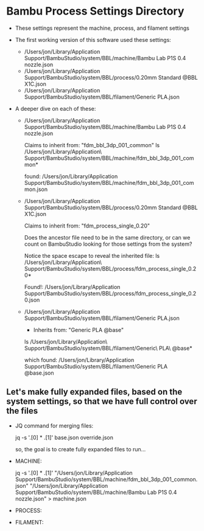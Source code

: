 # Bambu Process Settings Directory

* These settings represent the machine, process, and filament settings


* The first working version of this software used these settings:
  * /Users/jon/Library/Application Support/BambuStudio/system/BBL/machine/Bambu Lab P1S 0.4 nozzle.json
  * /Users/jon/Library/Application Support/BambuStudio/system/BBL/process/0.20mm Standard @BBL X1C.json
  * /Users/jon/Library/Application Support/BambuStudio/system/BBL/filament/Generic PLA.json


* A deeper dive on each of these:


  * /Users/jon/Library/Application Support/BambuStudio/system/BBL/machine/Bambu Lab P1S 0.4 nozzle.json

    Claims to inherit from: "fdm_bbl_3dp_001_common"
    ls /Users/jon/Library/Application\ Support/BambuStudio/system/BBL/machine/fdm_bbl_3dp_001_common*

    found:
    /Users/jon/Library/Application Support/BambuStudio/system/BBL/machine/fdm_bbl_3dp_001_common.json

  * /Users/jon/Library/Application Support/BambuStudio/system/BBL/process/0.20mm Standard @BBL X1C.json

    Claims to inherit from: "fdm_process_single_0.20"

    Does the ancestor file need to be in the same directory, or can we count on BambuStudio looking for those settings from the system?

    Notice the space escape to reveal the inherited file:
    ls /Users/jon/Library/Application\ Support/BambuStudio/system/BBL/process/fdm_process_single_0.20*

    Found!:
    /Users/jon/Library/Application Support/BambuStudio/system/BBL/process/fdm_process_single_0.20.json


  * /Users/jon/Library/Application Support/BambuStudio/system/BBL/filament/Generic PLA.json

    * Inherits from: "Generic PLA @base"

    ls /Users/jon/Library/Application\ Support/BambuStudio/system/BBL/filament/Generic\ PLA\ @base*

    which found:
    /Users/jon/Library/Application Support/BambuStudio/system/BBL/filament/Generic PLA @base.json


## Let's make fully expanded files, based on the system settings, so that we have full control over the files

  * JQ command for merging files:

    jq -s '.[0] * .[1]' base.json override.json

    so, the goal is to create fully expanded files to run...

  * MACHINE:

    jq -s '.[0] * .[1]' "/Users/jon/Library/Application Support/BambuStudio/system/BBL/machine/fdm_bbl_3dp_001_common.json" "/Users/jon/Library/Application Support/BambuStudio/system/BBL/machine/Bambu Lab P1S 0.4 nozzle.json" > machine.json

  * PROCESS:

  * FILAMENT:

